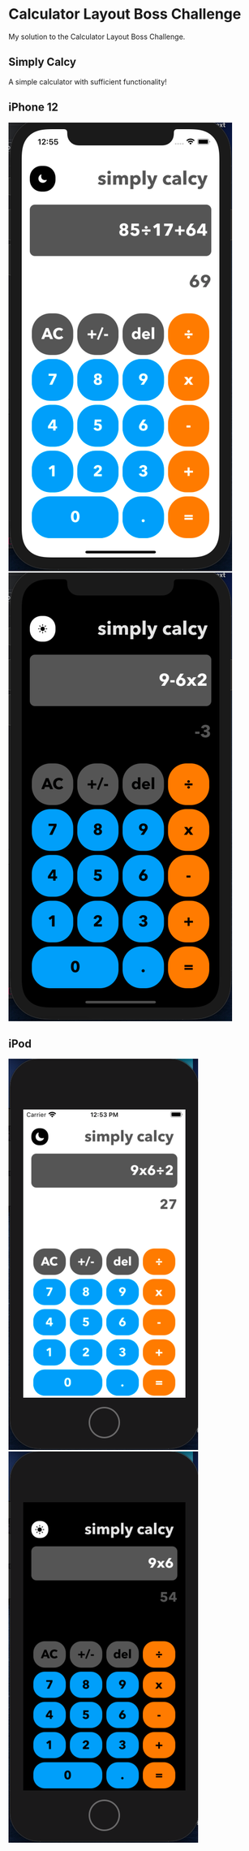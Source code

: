 
# Calculator Layout Boss Challenge

My solution to the Calculator Layout Boss Challenge.

## Simply Calcy

A simple calculator with sufficient functionality!

## iPhone 12

![Portrait](Documentation/iPhone12-light.png)
![Portrait](Documentation/iPhone12-dark.png)

## iPod

![Portrait](Documentation/ipod-light.png)
![Portrait](Documentation/ipod-dark.png)



